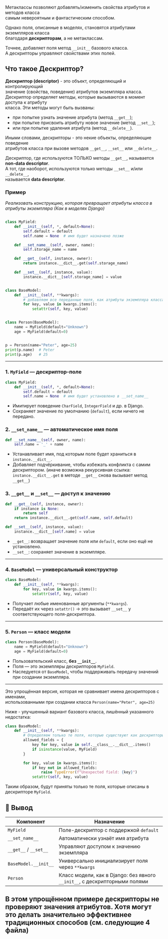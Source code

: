 Метаклассы позволяют добавлять/изменить свойства атрибутов и методов класса  
самым невероятным и фантастическим способом.  

Однако поля, описанные в моделях, становятся атрибутами экземпляров класса   
благодаря **дескрипторам**, а не метаклассам.

Точнее, добавляет поля метод `__init__` базового класса.  
А дескрипторы управляют свойствами этих полей.

## Что такое Дескриптор?

**Дескриптор (descriptor)** - это объект, определяющий и контролирующий  
значение (свойства, поведение) атрибутов экземпляра класса.   
Дескриптор определяет методы, которые вызываются в момент доступа к атрибуту  
класса. Эти методы могут быть вызваны:  
 - при попытке узнать значение атрибута (метод `__get__`);
 - при попытке присвоить атрибуту новое значение (метод `__set__`);
 - или при попытке удаления атрибута (метод `__delete__`).

Иными словами, дескрипторы - это некие объекты, определяющие поведение  
атрибутов класса при вызове методов `__get__`, `__set__` или `__delete__`.

Дескриптор, где используются ТОЛЬКО методы `__get__`, называется **non-data descriptor**.   
А тот, где наоборот, используются только методы `__set__` и/или `__delete__`,  
называется **data descriptor**.

### Пример
*Реализовать конструкцию, которая превращает атрибуты класса в атрибуты экземпляра*
*(Как в моделях Django)*

```python

class MyField:
    def __init__(self, *, default=None):
        self.default = default
        self.name = None  # имя будет назначено позже

    def __set_name__(self, owner, name):
        self.storage_name = name

    def __get__(self, instance, owner):
        return instance.__dict__.get(self.storage_name)

    def __set__(self, instance, value):
        instance.__dict__[self.storage_name] = value


class BaseModel:
    def __init__(self, **kwargs):
        # добавляем все переданные поля, как атрибуты экземпляра класса
        for key, value in kwargs.items():
            setattr(self, key, value)


class Person(BaseModel):
    name = MyField(default="Unknown")
    age = MyField(default=0)


p = Person(name="Peter", age=25)
print(p.name)  # Peter
print(p.age)   # 25
```

---


### 1. **`MyField` — дескриптор-поле**

```python
class MyField:
    def __init__(self, *, default=None):
        self.default = default
        self.name = None  # имя будет установлено в __set_name__
```

* Имитирует поведение `CharField`, `IntegerField` и др. в Django.
* Сохраняет значение по умолчанию (`default`), если ничего не передано.

### 2. **`__set_name__`** — автоматическое имя поля

```python
def __set_name__(self, owner, name):
    self.name = '_' + name
```

* Устанавливает имя, под которым поле будет храниться в `instance.__dict__`.
* Добавляет подчёркивание, чтобы избежать конфликта с самим дескриптором.
  (иначе возможна рекурсивная ссылка:  
  `instance.__dict__.get` в методе `__get__` снова вызывает метод `__get__`)


### 3. **`__get__` и `__set__` — доступ к значению**

```python
def __get__(self, instance, owner):
    if instance is None:
        return self
    return instance.__dict__.get(self.name, self.default)

def __set__(self, instance, value):
    instance.__dict__[self.name] = value
```

* `__get__`: возвращает значение поля или `default`, если оно ещё не установлено.
* `__set__`: сохраняет значение в экземпляре.

---

### 4. **`BaseModel` — универсальный конструктор**

```python
class BaseModel:
    def __init__(self, **kwargs):
        for key, value in kwargs.items():
            setattr(self, key, value)
```

* Получает любые именованные аргументы (`**kwargs`).
* Передаёт их через `setattr()` → это вызывает `__set__` у соответствующего поля-дескриптора.

---

### 5. **`Person` — класс модели**

```python
class Person(BaseModel):
    name = MyField(default="Unknown")
    age = MyField(default=0)
```

* Пользовательский класс, **без `__init__`**.
* Поля — это экземпляры дескрипторов `MyField`.
* Наследуется от `BaseModel`, чтобы поддерживать передачу значений при создании экземпляра.

---

Это упрощённая версия, которая не сравнивает имена дескрипторов с именами,  
использованными при создании класса `Person(name="Peter", age=25)`

Ниже - улучшенный вариант базового класса, лишённый указанного недостатка:
```python
class BaseModel:
    def __init__(self, **kwargs):
        # Определяем только те поля, которые существуют как дескрипторы
        allowed_fields = {
            key for key, value in self.__class__.__dict__.items()
            if isinstance(value, MyField)
        }

        for key, value in kwargs.items():
            if key not in allowed_fields:
                raise TypeError(f"Unexpected field: {key}")
            setattr(self, key, value)
```

Таким образом, будут приняты только те поля, которые описаны в дескрипторе `MyField`.


## 📌 Вывод

| Компонент             | Назначение                                                                 |
| --------------------- | -------------------------------------------------------------------------- |
| `MyField`             | Поле-дескриптор с поддержкой `default`                                     |
| `__set_name__`        | Автоматически узнаёт имя атрибута                                          |
| `__get__` / `__set__` | Управляют доступом к значению экземпляра                                   |
| `BaseModel.__init__`  | Универсально инициализирует поля через `**kwargs`                          |
| `Person`              | Класс модели, как в Django: без явного `__init__`, с дескрипторными полями |


В этом упрощённом примере дескрипторы не проверяют значения атрибутов. 
Хотя могут это делать значительно эффективнее традиционных способов (см. следующие 4 файла)
---

